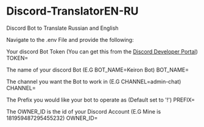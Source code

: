 # Discord-TranslatorEN-RU
Discord Bot to Translate Russian and English

Navigate to the .env File and provide the following:


Your discord Bot Token (You can get this from the [Discord Developer Portal](https://discord.com/developers/applications))
TOKEN=

The name of your discord Bot (E.G BOT_NAME=Keiron Bot)
BOT_NAME=

The channel you want the Bot to work in (E.G CHANNEL=admin-chat)
CHANNEL=

The Prefix you would like your bot to operate as (Default set to '!')
PREFIX=

The OWNER_ID is the id of your Discord Account (E.G Mine is 181959487295455232)
OWNER_ID=
